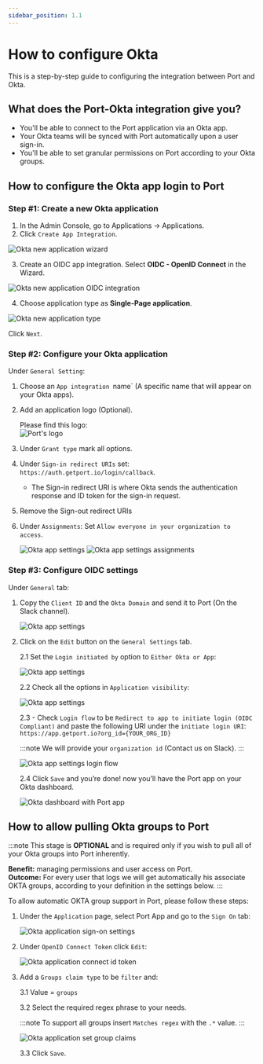```yaml
---
sidebar_position: 1.1
---
```


# How to configure Okta

This is a step-by-step guide to configuring the integration between Port and Okta. 

## What does the Port-Okta integration give you?

- You'll be able to connect to the Port application via an Okta app. 
- Your Okta teams will be synced with Port automatically upon a user sign-in.
- You'll be able to set granular permissions on Port according to your Okta groups.

## How to configure the Okta app login to Port

### Step #1: Create a new Okta application

1. In the Admin Console, go to Applications -> Applications.
2. Click `Create App Integration`.
   
![Okta new application wizard](../../../static/img/technical-reference/sso/okta/OktaCreateApp.png)

3. Create an OIDC app integration. Select **OIDC - OpenID Connect** in the Wizard.

![Okta new application OIDC integration](../../../static/img/technical-reference/sso/okta/OktaCreateAppIntegration.png)

4. Choose application type as **Single-Page application**.

![Okta new application type](../../../static/img/technical-reference/sso/okta/OktaSetAppType.png)

Click `Next`.


### Step #2: Configure your Okta application

Under `General Setting`:
1. Choose an `App integration `name` (A specific name that will appear on your Okta apps).

2. Add an application logo (Optional).

    Please find this logo:  
    ![Port's logo](../../../static/img/technical-reference/sso/general-assets/PortLogo.png)

3. Under `Grant type` mark all options.

4. Under `Sign-in redirect URIs` set: `https://auth.getport.io/login/callback`. 
    * The Sign-in redirect URI is where Okta sends the authentication response and ID token for the sign-in request.

5. Remove the Sign-out redirect URIs

6. Under `Assignments`: Set `Allow everyone in your organization to access`.

    ![Okta app settings](../../../static/img/technical-reference/sso/okta/AppIntegrationSettings.png)
    ![Okta app settings assignments](../../../static/img/technical-reference/sso/okta/AppSettingsAssignments.png)


### Step #3: Configure OIDC settings

Under `General` tab:

1. Copy the `Client ID` and the `Okta Domain` and send it to Port (On the Slack channel).

    ![Okta app settings](../../../static/img/technical-reference/sso/okta/OktaAppSettingsPage.png)

2. Click on the `Edit` button on the `General Settings` tab.
    
    2.1 Set the `Login initiated by` option to `Either Okta or App`:

    ![Okta app settings](../../../static/img/technical-reference/sso/okta/OktaAppLoginInitiation.png)

    2.2 Check all the options in `Application visibility`:

    ![Okta app settings](../../../static/img/technical-reference/sso/okta/OktaAppVisibilitySettings.png)

    2.3 - Check `Login flow` to be `Redirect to app to initiate login (OIDC Compliant)` and paste the following URI under the `initiate login URI`: `https://app.getport.io?org_id={YOUR_ORG_ID}`

    :::note
        We will provide your `organization id` (Contact us on Slack).
    :::

    ![Okta app settings login flow](../../../static/img/technical-reference/sso/okta/OktaAppLoginflowSettings.png)

    2.4 Click `Save` and you’re done! now you’ll have the Port app on your Okta dashboard.

    ![Okta dashboard with Port app](../../../static/img/technical-reference/sso/okta/OktaDashboard.png)


## How to allow pulling Okta groups to Port
:::note
This stage is **OPTIONAL** and is required only if you wish to pull all of your Okta groups into Port inherently.  <br/>

**Benefit:** managing permissions and user access on Port.  
**Outcome:** For every user that logs we will get automatically his associate OKTA groups, according to your definition in the settings below.
:::

To allow automatic OKTA group support in Port, please follow these steps:

1. Under the `Application` page, select Port App and go to the `Sign On` tab:

    ![Okta application sign-on settings](../../../static/img/technical-reference/sso/okta/OktaAppSingOnSettings.png)

2. Under `OpenID Connect Token` click `Edit`:

    ![Okta application connect id token](../../../static/img/technical-reference/sso/okta/OktaAppConnectToken.png)

3. Add a `Groups claim type` to be `filter` and:
    
    3.1 Value = `groups`
    
    3.2 Select the required regex phrase to your needs. 
    
    :::note
        To support all groups insert `Matches regex` with the `.*` value.
    :::

    ![Okta application set group claims](../../../static/img/technical-reference/sso/okta/OktaAppSetGroupClaims.png)

    3.3 Click `Save`.

